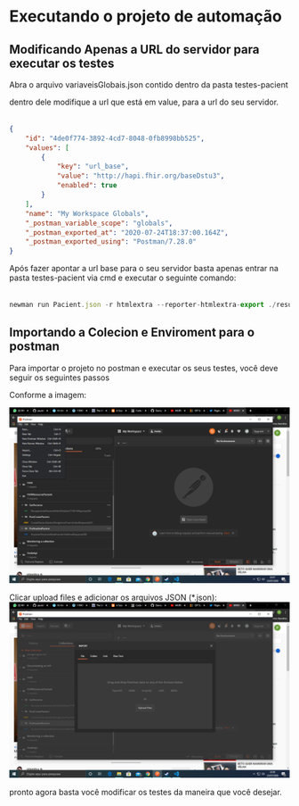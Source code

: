 # Executando o projeto de automação


## Modificando Apenas a URL do servidor para executar os testes

Abra o arquivo variaveisGlobais.json contido dentro da pasta testes-pacient

dentro dele modifique a url que está em value, para a url do seu servidor.

```json

{
	"id": "4de0f774-3892-4cd7-8048-0fb8998bb525",
	"values": [
		{
            "key": "url_base",
			"value": "http://hapi.fhir.org/baseDstu3",
			"enabled": true
		}
	],
	"name": "My Workspace Globals",
	"_postman_variable_scope": "globals",
	"_postman_exported_at": "2020-07-24T18:37:00.164Z",
	"_postman_exported_using": "Postman/7.28.0"
}

```

Após fazer apontar a url base para o seu servidor basta apenas entrar na pasta testes-pacient via cmd e executar o seguinte comando:

```javascript

newman run Pacient.json -r htmlextra --reporter-htmlextra-export ./results/report.html

```



## Importando a Colecion e Enviroment para o postman

Para importar o projeto no postman e executar os seus testes, você deve seguir os seguintes passos

Conforme a imagem:

 ![](/img/import1.png)

Clicar upload files e adicionar os arquivos JSON (*.json):
![](/img/import2.png)

pronto agora basta você modificar os testes da maneira que você desejar.

